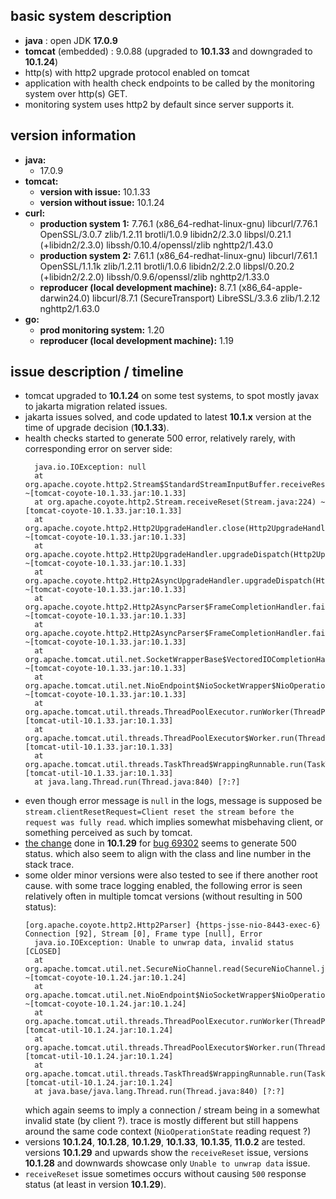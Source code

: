 ## basic system description

- **java** : open JDK **17.0.9**
- **tomcat** (embedded) : 9.0.88 (upgraded to **10.1.33** and downgraded to **10.1.24**)
- http(s) with http2 upgrade protocol enabled on tomcat
- application with health check endpoints to be called by the monitoring system over http(s) GET.
- monitoring system uses http2 by default since server supports it.

## version information

- **java:** 
  - 17.0.9
- **tomcat:** 
  - **version with issue:** 10.1.33
  - **version without issue:** 10.1.24
- **curl:** 
  - **production system 1:** 7.76.1 (x86_64-redhat-linux-gnu) libcurl/7.76.1 OpenSSL/3.0.7 zlib/1.2.11 brotli/1.0.9 libidn2/2.3.0 libpsl/0.21.1 (+libidn2/2.3.0) libssh/0.10.4/openssl/zlib nghttp2/1.43.0
  - **production system 2:** 7.61.1 (x86_64-redhat-linux-gnu) libcurl/7.61.1 OpenSSL/1.1.1k zlib/1.2.11 brotli/1.0.6 libidn2/2.2.0 libpsl/0.20.2 (+libidn2/2.2.0) libssh/0.9.6/openssl/zlib nghttp2/1.33.0
  - **reproducer (local development machine):** 8.7.1 (x86_64-apple-darwin24.0) libcurl/8.7.1 (SecureTransport) LibreSSL/3.3.6 zlib/1.2.12 nghttp2/1.63.0
- **go:**
  - **prod monitoring system:** 1.20
  - **reproducer (local development machine):** 1.19

## issue description / timeline

- tomcat upgraded to **10.1.24** on some test systems, to spot mostly javax to jakarta migration related issues.
- jakarta issues solved, and code updated to latest **10.1.x** version at the time of upgrade decision (**10.1.33**).
- health checks started to generate 500 error, relatively rarely, with corresponding error on server side:
  ```
    java.io.IOException: null
    at org.apache.coyote.http2.Stream$StandardStreamInputBuffer.receiveReset(Stream.java:1516) ~[tomcat-coyote-10.1.33.jar:10.1.33]
    at org.apache.coyote.http2.Stream.receiveReset(Stream.java:224) ~[tomcat-coyote-10.1.33.jar:10.1.33]
    at org.apache.coyote.http2.Http2UpgradeHandler.close(Http2UpgradeHandler.java:1305) ~[tomcat-coyote-10.1.33.jar:10.1.33]
    at org.apache.coyote.http2.Http2UpgradeHandler.upgradeDispatch(Http2UpgradeHandler.java:437) ~[tomcat-coyote-10.1.33.jar:10.1.33]
    at org.apache.coyote.http2.Http2AsyncUpgradeHandler.upgradeDispatch(Http2AsyncUpgradeHandler.java:43) ~[tomcat-coyote-10.1.33.jar:10.1.33]
    at org.apache.coyote.http2.Http2AsyncParser$FrameCompletionHandler.failed(Http2AsyncParser.java:337) ~[tomcat-coyote-10.1.33.jar:10.1.33]
    at org.apache.coyote.http2.Http2AsyncParser$FrameCompletionHandler.failed(Http2AsyncParser.java:167) ~[tomcat-coyote-10.1.33.jar:10.1.33]
    at org.apache.tomcat.util.net.SocketWrapperBase$VectoredIOCompletionHandler.failed(SocketWrapperBase.java:1148) ~[tomcat-coyote-10.1.33.jar:10.1.33]
    at org.apache.tomcat.util.net.NioEndpoint$NioSocketWrapper$NioOperationState.run(NioEndpoint.java:1660) ~[tomcat-coyote-10.1.33.jar:10.1.33]
    at org.apache.tomcat.util.threads.ThreadPoolExecutor.runWorker(ThreadPoolExecutor.java:1190) [tomcat-util-10.1.33.jar:10.1.33]
    at org.apache.tomcat.util.threads.ThreadPoolExecutor$Worker.run(ThreadPoolExecutor.java:659) [tomcat-util-10.1.33.jar:10.1.33]
    at org.apache.tomcat.util.threads.TaskThread$WrappingRunnable.run(TaskThread.java:63) [tomcat-util-10.1.33.jar:10.1.33]
    at java.lang.Thread.run(Thread.java:840) [?:?]
  ```
- even though error message is `null` in the logs, message is supposed be `stream.clientResetRequest=Client reset the stream before the request was fully read`.
  which implies somewhat misbehaving client, or something perceived as such by tomcat.
- [the change](https://github.com/apache/tomcat/commit/f902edf085c0c73139a66d1bfc4d5790a416b130) done in **10.1.29** for [bug 69302](https://bz.apache.org/bugzilla/show_bug.cgi?id=69302) seems to generate 500 status.
  which also seem to align with the class and line number in the stack trace.
- some older minor versions were also tested to see if there another root cause.
  with some trace logging enabled, the following error is seen relatively often in multiple tomcat versions (without resulting in 500 status):
  ```
  [org.apache.coyote.http2.Http2Parser] {https-jsse-nio-8443-exec-6} Connection [92], Stream [0], Frame type [null], Error
    java.io.IOException: Unable to unwrap data, invalid status [CLOSED]
    at org.apache.tomcat.util.net.SecureNioChannel.read(SecureNioChannel.java:772) ~[tomcat-coyote-10.1.24.jar:10.1.24]
    at org.apache.tomcat.util.net.NioEndpoint$NioSocketWrapper$NioOperationState.run(NioEndpoint.java:1609) ~[tomcat-coyote-10.1.24.jar:10.1.24]
    at org.apache.tomcat.util.threads.ThreadPoolExecutor.runWorker(ThreadPoolExecutor.java:1190) [tomcat-util-10.1.24.jar:10.1.24]
    at org.apache.tomcat.util.threads.ThreadPoolExecutor$Worker.run(ThreadPoolExecutor.java:659) [tomcat-util-10.1.24.jar:10.1.24]
    at org.apache.tomcat.util.threads.TaskThread$WrappingRunnable.run(TaskThread.java:63) [tomcat-util-10.1.24.jar:10.1.24]
    at java.base/java.lang.Thread.run(Thread.java:840) [?:?]
  ```
  which again seems to imply a connection / stream being in a somewhat invalid state (by client ?).
  trace is mostly different but still happens around the same code context (`NioOperationState` reading request ?)
- versions **10.1.24**, **10.1.28**, **10.1.29**, **10.1.33**, **10.1.35**, **11.0.2** are tested.
  versions **10.1.29** and upwards show the `receiveReset` issue, versions **10.1.28** and downwards showcase only `Unable to unwrap data` issue.
- `receiveReset` issue sometimes occurs without causing `500` response status (at least in version **10.1.29**).
